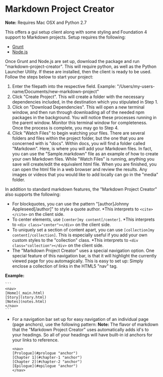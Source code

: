 Markdown Project Creator
========================

**Note:** Requires Mac OSX and Python 2.7

This offers a gui setup client along with some styling and Foundation 4 support to Markdown projects.  Setup requires the following:

- [Grunt](http://gruntjs.com/getting-started)
- [Node.js](http://nodejs.org/)

Once Grunt and Node.js are set up, download the package and run "markdown-project-creator".  This will require python, as well as the Python Launcher Utility.  If these are installed, then the client is ready to be used.  Follow the steps below to start your project:

1. Enter the filepath into the respective field.  Example: "/Users/my-users-name/Documents/new-markdown-project"
2. Click "Create Project".  This will create a folder with the necessary dependencies included, in the destination which you stipulated in Step 1.
3. Click on "Download Dependencies".  This will open a new terminal window, and then run through downloading all of the needed npm packages in the background.  You will notice these processes running in the parent window.  Monitor this terminal window for completeness.  Once the process is complete, you may go to Step 4.
4. Click "Watch Files" to begin watching your files.  There are several folders and files within the project folder, but the one that you are concerned with is "docs".  Within docs, you will find a folder called "Markdown".  Here, is where you will add your Markdown files. In fact, you can use the "Sample.markdown" file as an example of how to create your own Markdown files.  While "Watch Files" is running, anything you save will create/edit the equivalent html file.  When you are finished, you can open the html file in a web browser and review the results.  Any images or videos that you would like to add locally can go in the "media" folder.

In addition to standard markdown features, the "Markdown Project Creator" also supports the following:

- For blockquotes, you can use the pattern "[author]Johnny Appleseed[/author]" to style a quote author.  *This interprets to `<cite></cite>` on the client side.
- To center elements, use `[center]my content[/center]`. *This interprets to `<div class="center"></div>` on the client side.
- To uniquely set a section of content apart, you can use `[collection]my content[/collection]`.  This is especially useful if you add your own custom styles to the "collection" class. *This interprets to `<div class="collection"></div>` on the client side.
- The "Markdown Project Creator" uses a special navigation option.  One special feature of this navigation bar, is that it will highlight the currently viewed page for you automagically.  This is easy to set up: Simply enclose a collection of links in the HTML5 "nav" tag.

**Example:**

	```
	<nav>
	[Home](_main.html)
	[Story](story.html)
	[Notes](notes.html)
	</nav>
	```

- For a navigation bar set up for easy navigation of an individual page (page anchors), use the following pattern:
**Note:** The flavor of markdown that the "Markdown Project Creator" uses automatically adds id's to your headings.  So all of your headings will have built-in id anchors for your links to reference.

	```
	<nav>
	[Prologue](#prologue "anchor")
	[Chapter 1](#chapter-1 "anchor")
	[Chapter 2](#chapter-2 "anchor")
	[Epilogue](#epilogue "anchor")
	</nav>
	```
